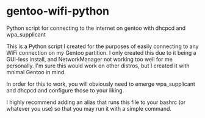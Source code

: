 # gentoo-wifi-python
Python script for connecting to the internet on gentoo with dhcpcd and wpa_supplicant


This is a Python script I created for the purposes of easily connecting to any WiFi connection on my Gentoo partition. I only created this due to it being a GUI-less install, and NetworkManager not working too well for me personally.
I'm sure this would work on other distros, but I created it with mnimal Gentoo in mind.

In order for this to work, you will obviously need to emerge wpa_supplicant and dhcpcd and configure those to your liking.

I highly recommend adding an alias that runs this file to your bashrc (or whatever you use) so that you may run it with a simple command.
